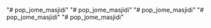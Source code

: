 "# pop_jome_masjidi" 
"# pop_jome_masjidi" 
"# pop_jome_masjidi" 
"# pop_jome_masjidi" 
"# pop_jome_masjidi" 
